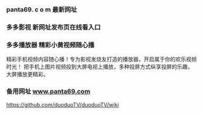 ### panta69. c o m 最新网址
### 多多影视 新网址发布页在线看入口
### 多多播放器 精彩小黄视频随心播
精彩手机视频内容随心播！专为影视发烧友打造的播放器，开启属于你的欢乐视频时光！ 把手机上图片视频投到大屏电视上播放，多种投屏方式纵享投屏的乐趣，大屏播放更精彩。
### 备用网址 www.panta69.com
https://github.com/duoduoTV/duoduoTV/wiki
